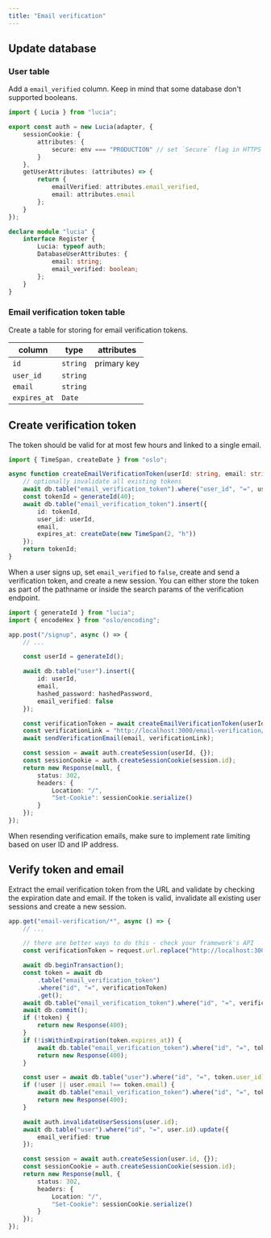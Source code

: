 ```yaml
---
title: "Email verification"
---
```


## Update database

### User table

Add a `email_verified` column. Keep in mind that some database don't supported booleans.

```ts
import { Lucia } from "lucia";

export const auth = new Lucia(adapter, {
	sessionCookie: {
		attributes: {
			secure: env === "PRODUCTION" // set `Secure` flag in HTTPS
		}
	},
	getUserAttributes: (attributes) => {
		return {
			emailVerified: attributes.email_verified,
			email: attributes.email
		};
	}
});

declare module "lucia" {
	interface Register {
		Lucia: typeof auth;
		DatabaseUserAttributes: {
			email: string;
			email_verified: boolean;
		};
	}
}
```

### Email verification token table

Create a table for storing for email verification tokens.

| column       | type     | attributes  |
| ------------ | -------- | ----------- |
| `id`         | `string` | primary key |
| `user_id`    | `string` |             |
| `email`      | `string` |             |
| `expires_at` | `Date`   |             |

## Create verification token

The token should be valid for at most few hours and linked to a single email.

```ts
import { TimeSpan, createDate } from "oslo";

async function createEmailVerificationToken(userId: string, email: string): Promise<string> {
	// optionally invalidate all existing tokens
	await db.table("email_verification_token").where("user_id", "=", userId).deleteAll();
	const tokenId = generateId(40);
	await db.table("email_verification_token").insert({
		id: tokenId,
		user_id: userId,
		email,
		expires_at: createDate(new TimeSpan(2, "h"))
	});
	return tokenId;
}
```

When a user signs up, set `email_verified` to `false`, create and send a verification token, and create a new session. You can either store the token as part of the pathname or inside the search params of the verification endpoint.

```ts
import { generateId } from "lucia";
import { encodeHex } from "oslo/encoding";

app.post("/signup", async () => {
	// ...

	const userId = generateId();

	await db.table("user").insert({
		id: userId,
		email,
		hashed_password: hashedPassword,
		email_verified: false
	});

	const verificationToken = await createEmailVerificationToken(userId, email);
	const verificationLink = "http://localhost:3000/email-verification/" + verificationToken;
	await sendVerificationEmail(email, verificationLink);

	const session = await auth.createSession(userId, {});
	const sessionCookie = auth.createSessionCookie(session.id);
	return new Response(null, {
		status: 302,
		headers: {
			Location: "/",
			"Set-Cookie": sessionCookie.serialize()
		}
	});
});
```

When resending verification emails, make sure to implement rate limiting based on user ID and IP address.

## Verify token and email

Extract the email verification token from the URL and validate by checking the expiration date and email. If the token is valid, invalidate all existing user sessions and create a new session.

```ts
app.get("email-verification/*", async () => {
	// ...

	// there are better ways to do this - check your framework's API
	const verificationToken = request.url.replace("http://localhost:3000/email-verification/", "");

	await db.beginTransaction();
	const token = await db
		.table("email_verification_token")
		.where("id", "=", verificationToken)
		.get();
	await db.table("email_verification_token").where("id", "=", verificationToken).delete();
	await db.commit();
	if (!token) {
		return new Response(400);
	}
	if (!isWithinExpiration(token.expires_at)) {
		await db.table("email_verification_token").where("id", "=", token.id).delete();
		return new Response(400);
	}

	const user = await db.table("user").where("id", "=", token.user_id).get();
	if (!user || user.email !== token.email) {
		await db.table("email_verification_token").where("id", "=", token.id).delete();
		return new Response(400);
	}

	await auth.invalidateUserSessions(user.id);
	await db.table("user").where("id", "=", user.id).update({
		email_verified: true
	});

	const session = await auth.createSession(user.id, {});
	const sessionCookie = auth.createSessionCookie(session.id);
	return new Response(null, {
		status: 302,
		headers: {
			Location: "/",
			"Set-Cookie": sessionCookie.serialize()
		}
	});
});
```
